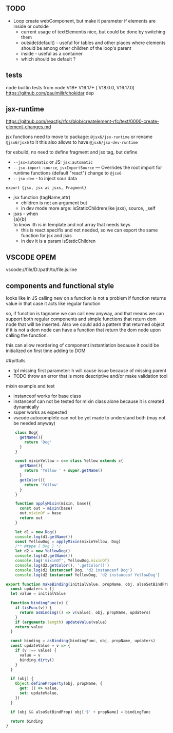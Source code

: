 ## TODO
- Loop create webComponent, but make it parameter if elements are inside or outside
  - current usage of textElementis nice, but could be done by switching them
  - outside(default) - useful for tables and other places where elements should be among other children of the loop's parent
  - inside - useful as a container
  - which should be default ?


## tests

node builtin tests from node V18+ V16.17+ ( V18.0.0, V16.17.0)
https://github.com/paulmillr/chokidar dep

## jsx-runtime

https://github.com/reactjs/rfcs/blob/createlement-rfc/text/0000-create-element-changes.md

jsx functions need to move to package: `@jsx6/jsx-runtime` or rename `@jsx6/jsx6` to it
this also allows to have  `@jsx6/jsx-dev-runtime`

for esbuild, no need to define fragment and jsx tag, but define
- `--jsx=automatic` or JS: `jsx:automatic`
- `--jsx-import-source`, `jsxImportSource` — Overrides the root import for runtime functions (default "react") change to `@jsx6`
- `--jsx-dev` - to inject sour data

`export {jsx, jsx as jsxs, Fragment}`
- jsx function (tagName,attr)
  - children is not an argument but 
  - in dev mode more arge: isStaticChildren(like jsxs), source, _self
- jsxs - when <div>{a}{b}</div> to know ith is in template and not array that needs keys
  - this is react specifis and not needed, so we can export the same function for jsx and jsxs 
  - in dev it is a param isStaticChildren


## VSCODE OPEM
vscode://file/D:/path/to/file.js:line

## components and functional style
looks like in JS calling new on a function is not a problem if function returns value
in that case it acts like regular function

so, if function is tagname we can call new anyway, and that means we can support both regular components
and simple functions that return dom node that will be inserted. Also we could add a pattern that returned
object if it is not a dom node can have a function that return the dom node upon calling the function.

this can allow reordering of component instantiation because it could be initialized on first time adding to DOM


##pitfalls 
 - tpl missing first parameter: h will cause issue because of missing parent
 - TODO throw an error that is more descriptive and/or make validation tool



mixin example and test
 - instanceof works for base class 
 - instanceof can not be tested for mixin class alone because it is created dynamically
 - super works as expected
 - vscode autocomplete can not be yet made to understand both (may not be needed anyway)


```js
    class Dog{
      getName(){
        return 'Dog'
      }
    }

    const mixinYellow = c=> class Yellow extends c{
      getName(){
        return 'Yellow ' + super.getName()
      }
      getColor(){
        return 'Yellow'
      }
    }

    function applyMixin(mixin, base){
      const out = mixin(base)
      out.mixinOf = base
      return out
    }

    let d1 = new Dog()
    console.log(d1.getName())
    const YellowDog = applyMixin(mixinYellow, Dog)
    /** @type { Dog } */
    let d2 = new YellowDog()
    console.log(d2.getName())
    console.log('mixinOf', YellowDog.mixinOf)
    console.log(d2.getColor(), '.getColor()')
    console.log(d2 instanceof Dog, 'd2 instanceof Dog')
    console.log(d2 instanceof YellowDog, 'd2 instanceof YellowDog')
```

```js
export function makeBinding(initialValue, propName, obj, alsoSetBindProp) {
  const updaters = []
  let value = initialValue

  function bindingFunc(v) {
    if (isFunc(v)) {
      return asBinding(() => v(value), obj, propName, updaters)
    }
    if (arguments.length) updateValue(value)
    return value
  }

  const binding = asBinding(bindingFunc, obj, propName, updaters)
  const updateValue = v => {
    if (v !== value) {
      value = v
      binding.dirty()
    }
  }

  if (obj) {
    Object.defineProperty(obj, propName, {
      get: () => value,
      set: updateValue,
    })
  }

  if (obj && alsoSetBindProp) obj['$' + propName] = bindingFunc

  return binding
}
```